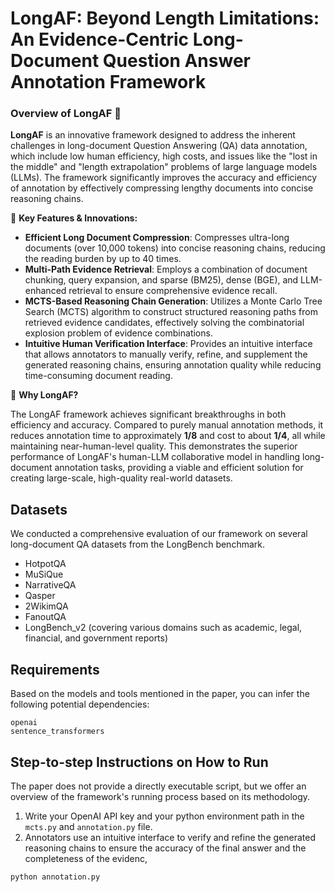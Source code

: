 # LongAF: Beyond Length Limitations: An Evidence-Centric Long-Document Question Answer Annotation Framework

### Overview of **LongAF** 🚀

**LongAF** is an innovative framework designed to address the inherent challenges in long-document Question Answering (QA) data annotation, which include low human efficiency, high costs, and issues like the "lost in the middle" and "length extrapolation" problems of large language models (LLMs). The framework significantly improves the accuracy and efficiency of annotation by effectively compressing lengthy documents into concise reasoning chains.

🔹 **Key Features & Innovations:**

* **Efficient Long Document Compression**: Compresses ultra-long documents (over 10,000 tokens) into concise reasoning chains, reducing the reading burden by up to 40 times.
* **Multi-Path Evidence Retrieval**: Employs a combination of document chunking, query expansion, and sparse (BM25), dense (BGE), and LLM-enhanced retrieval to ensure comprehensive evidence recall.
* **MCTS-Based Reasoning Chain Generation**: Utilizes a Monte Carlo Tree Search (MCTS) algorithm to construct structured reasoning paths from retrieved evidence candidates, effectively solving the combinatorial explosion problem of evidence combinations.
* **Intuitive Human Verification Interface**: Provides an intuitive interface that allows annotators to manually verify, refine, and supplement the generated reasoning chains, ensuring annotation quality while reducing time-consuming document reading.

🔬 **Why LongAF?**

The LongAF framework achieves significant breakthroughs in both efficiency and accuracy. Compared to purely manual annotation methods, it reduces annotation time to approximately **1/8** and cost to about **1/4**, all while maintaining near-human-level quality. This demonstrates the superior performance of LongAF's human-LLM collaborative model in handling long-document annotation tasks, providing a viable and efficient solution for creating large-scale, high-quality real-world datasets.

## Datasets

We conducted a comprehensive evaluation of our framework on several long-document QA datasets from the LongBench benchmark.
* HotpotQA
* MuSiQue
* NarrativeQA
* Qasper
* 2WikimQA
* FanoutQA
* LongBench_v2 (covering various domains such as academic, legal, financial, and government reports)

## Requirements

Based on the models and tools mentioned in the paper, you can infer the following potential dependencies:
```
openai
sentence_transformers
```

## Step-to-step Instructions on How to Run

The paper does not provide a directly executable script, but we offer an overview of the framework's running process based on its methodology.

1.  Write your OpenAI API key and your python environment path in the `mcts.py` and `annotation.py` file.
2.  Annotators use an intuitive interface to verify and refine the generated reasoning chains to ensure the accuracy of the final answer and the completeness of the evidenc, 
```bash
python annotation.py
```

